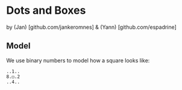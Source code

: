 # Dots and Boxes

by (Jan) [github.com/jankeromnes] & (Yann) [github.com/espadrine]

## Model

We use binary numbers to model how a square looks like:

    ..1..   
    8.◻.2   
    ..4..


